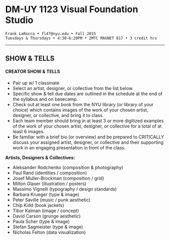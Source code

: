 # DM-UY 1123 Visual Foundation Studio



    Frank LaRocca • fl47@nyu.edu • Fall 2015 
    Tuesdays & Thursdays • 4:30-6:20PM • 2MTC MAGNET 817 • 3 credit hrs

---


## SHOW & TELLS




#### CREATOR SHOW & TELLS
* Pair up w/ 1 classmate
* Select an artist, designer, or collective from the list below.
* Specific show & tell due dates are outlined in the schedule at the end of the syllabus and on basecamp.
* Check out at least one book from the NYU library (or library of your choice) which contains images of the work of your chosen artist, designer, or collective, and bring it to class. 
* Each team member should bring in at least 3 or more digitized examples of the work of your chosen artist, designer, or collective for a total of at least 6 images.
* Be familiar with a brief bio (or overview) and be prepared to CRITICALLY discuss your assigned artist, designer, or collective and their supporting work in an engaging presentation in front of the class. 

**Artists, Designers & Collectives:**
* Aleksander Rodchenko (composition & photography)
* Paul Rand (identities / composition)
* Josef Muller-Brockman (composition / grid)
* Milton Glaser (illustration / posters)
* Massimo Vignelli (typography / design standards)
* Barbara Krueger (type & image)
* Peter Saville (music / punk aesthetic)
* Chip Kidd (book jackets) 
* Tibor Kalman (image / concept)
* David Carson (grunge aesthetic)
* Paula Scher (type & image)
* Stefan Sagmeister (type & image)
* Nicholas Felton (data visualization)


